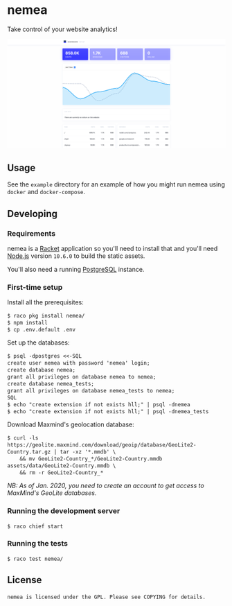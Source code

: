 # nemea

Take control of your website analytics!

![screenshot](assets/img/screenshot.png)

## Usage

See the `example` directory for an example of how you might run nemea
using `docker` and `docker-compose`.

## Developing

### Requirements

nemea is a [Racket] application so you'll need to install that and
you'll need [Node.js] version `10.6.0` to build the static assets.

You'll also need a running [PostgreSQL] instance.

### First-time setup

Install all the prerequisites:

    $ raco pkg install nemea/
    $ npm install
    $ cp .env.default .env

Set up the databases:

    $ psql -dpostgres <<-SQL
    create user nemea with password 'nemea' login;
    create database nemea;
    grant all privileges on database nemea to nemea;
    create database nemea_tests;
    grant all privileges on database nemea_tests to nemea;
    SQL
    $ echo "create extension if not exists hll;" | psql -dnemea
    $ echo "create extension if not exists hll;" | psql -dnemea_tests

Download Maxmind's geolocation database:

    $ curl -ls https://geolite.maxmind.com/download/geoip/database/GeoLite2-Country.tar.gz | tar -xz '*.mmdb' \
        && mv GeoLite2-Country_*/GeoLite2-Country.mmdb assets/data/GeoLite2-Country.mmdb \
        && rm -r GeoLite2-Country_*

*NB: As of Jan. 2020, you need to create an account to get access to MaxMind's GeoLite databases.*


### Running the development server

    $ raco chief start

### Running the tests

    $ raco test nemea/


## License

    nemea is licensed under the GPL. Please see COPYING for details.


[Racket]: https://racket-lang.org
[Node.js]: https://nodejs.org
[PostgreSQL]: https://www.postgresql.org
